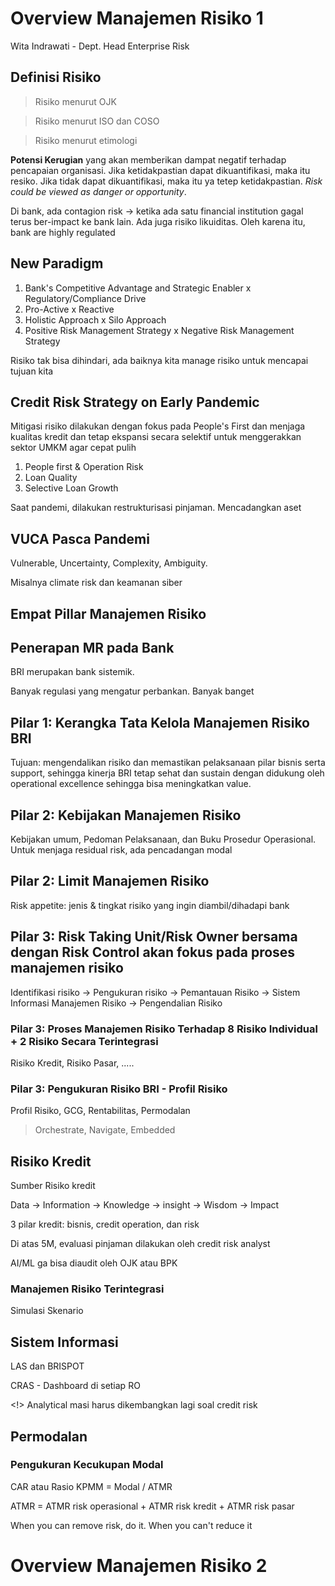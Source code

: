 # Overview Manajemen Risiko 1
Wita Indrawati - Dept. Head Enterprise Risk

## Definisi Risiko
> Risiko menurut OJK

> Risiko menurut ISO dan COSO

> Risiko menurut etimologi

**Potensi Kerugian** yang akan memberikan dampat negatif terhadap pencapaian organisasi. Jika ketidakpastian dapat dikuantifikasi, maka itu resiko.
Jika tidak dapat dikuantifikasi, maka itu ya tetep ketidakpastian. *Risk could be viewed as danger or opportunity*.

Di bank, ada contagion risk -> ketika ada satu financial institution gagal terus ber-impact ke bank lain.
Ada juga risiko likuiditas. Oleh karena itu, bank are highly regulated

## New Paradigm
1. Bank's Competitive Advantage and Strategic Enabler x Regulatory/Compliance Drive
2. Pro-Active x Reactive
3. Holistic Approach x Silo Approach
4. Positive Risk Management Strategy x Negative Risk Management Strategy

Risiko tak bisa dihindari, ada baiknya kita manage risiko untuk mencapai tujuan kita

## Credit Risk Strategy on Early Pandemic
Mitigasi risiko dilakukan dengan fokus pada People's First dan menjaga kualitas kredit dan tetap ekspansi secara selektif untuk menggerakkan sektor UMKM agar cepat pulih
1. People first & Operation Risk
2. Loan Quality
3. Selective Loan Growth

Saat pandemi, dilakukan restrukturisasi pinjaman. Mencadangkan aset

## VUCA Pasca Pandemi
Vulnerable, Uncertainty, Complexity, Ambiguity.

Misalnya climate risk dan keamanan siber

## Empat Pillar Manajemen Risiko

## Penerapan MR pada Bank
BRI merupakan bank sistemik.

Banyak regulasi yang mengatur perbankan. Banyak banget

## Pilar 1: Kerangka Tata Kelola Manajemen Risiko BRI
Tujuan: mengendalikan risiko dan memastikan pelaksanaan pilar bisnis serta support, sehingga kinerja BRI tetap sehat dan sustain dengan didukung oleh operational excellence sehingga bisa meningkatkan value.

## Pilar 2: Kebijakan Manajemen Risiko
Kebijakan umum, Pedoman Pelaksanaan, dan Buku Prosedur Operasional. Untuk menjaga residual risk, ada pencadangan modal

## Pilar 2: Limit Manajemen Risiko
Risk appetite: jenis & tingkat risiko yang ingin diambil/dihadapi bank

## Pilar 3: Risk Taking Unit/Risk Owner bersama dengan Risk Control akan fokus pada proses manajemen risiko
Identifikasi risiko -> Pengukuran risiko -> Pemantauan Risiko -> Sistem Informasi Manajemen Risiko -> Pengendalian Risiko

### Pilar 3: Proses Manajemen Risiko Terhadap 8 Risiko Individual + 2 Risiko Secara Terintegrasi
Risiko Kredit, Risiko Pasar, .....

### Pilar 3: Pengukuran Risiko BRI - Profil Risiko
Profil Risiko, GCG, Rentabilitas, Permodalan

> Orchestrate, Navigate, Embedded

## Risiko Kredit
Sumber Risiko kredit

Data -> Information -> Knowledge -> insight -> Wisdom -> Impact

3 pilar kredit: bisnis, credit operation, dan risk

Di atas 5M, evaluasi pinjaman dilakukan oleh credit risk analyst

AI/ML ga bisa diaudit oleh OJK atau BPK

### Manajemen Risiko Terintegrasi
Simulasi Skenario

## Sistem Informasi 
LAS dan BRISPOT

CRAS - Dashboard di setiap RO

<!> Analytical masi harus dikembangkan lagi soal credit risk

## Permodalan

### Pengukuran Kecukupan Modal
CAR atau Rasio KPMM = Modal / ATMR

ATMR = ATMR risk operasional + ATMR risk kredit + ATMR risk pasar

When you can remove risk, do it. When you can't reduce it

# Overview Manajemen Risiko 2



